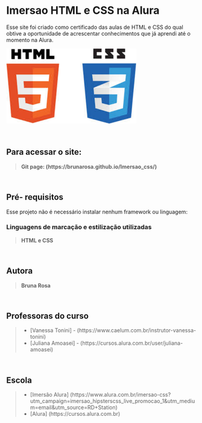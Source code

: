 <h1> Imersao HTML e CSS na Alura</h1>

Esse site foi criado como certificado das aulas de HTML e CSS do qual obtive a oportunidade de acrescentar conhecimentos que já aprendi até o momento na Alura.

<img src= "files/icones-css-html.jpeg" alt= "Icones do HTML e Css" height="200">

<br><h2>Para acessar o site:</h2>
<blockquote><b>Git page: (https://brunarosa.github.io/Imersao_css/)</b></blockquote>

<br><h2>Pré- requisitos</h2>

Esse projeto não é necessário instalar nenhum framework ou linguagem:

<h3>Linguagens de marcação e estilização utilizadas</h3>
<blockquote><b>HTML e CSS</b></blockquote>

<br><h2>Autora</h2>
<blockquote><b>Bruna Rosa</b></blockquote>

<br><h2>Professoras do curso</h2>
<blockquote>
<ul> 
    <li> [Vanessa Tonini] -  (https://www.caelum.com.br/instrutor-vanessa-tonini) </li>
    <li> [Juliana Amoasei] - (https://cursos.alura.com.br/user/juliana-amoasei)</li>
</ul>
</blockquote>

<br><h2>Escola</h2>

<blockquote>
<ul> 
    <li>[Imersão Alura] (https://www.alura.com.br/imersao-css?utm_campaign=imersao_hipsterscss_live_promocao_1&utm_medium=email&utm_source=RD+Station)</li>
    <li>[Alura] (https://cursos.alura.com.br)</li>
</ul>
</blockquote>
